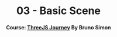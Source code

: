 <div align="center">

# 03 - Basic Scene

#### Course: [ThreeJS Journey][course] By Bruno Simon

<!-----------------------------------{ Links }---------------------------------->

[course]: https://threejs-journey.com

</div>
